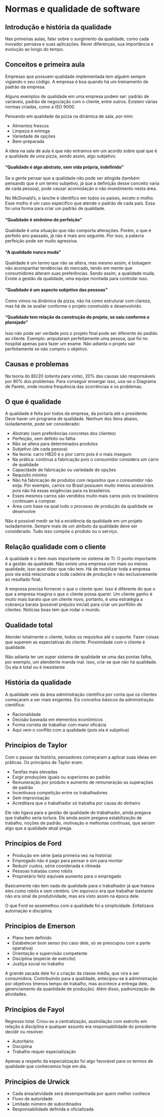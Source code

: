 # Normas e qualidade de software

## Introdução e história da qualidade&#x20;

Nas primeiras aulas, falar sobre o surgimento da qualidade, como cada inovador pensava e suas aplicações. Rever diferenças, sua importância e evolução ao longo do tempo.&#x20;

## Conceitos e primeira aula&#x20;

Empresas que possuem qualidade implementada tem alguém sempre vigiando o seu código. A empresa é boa quando há um treinamento de padrão da empresa. &#x20;

Alguns exemplos de qualidade em uma empresa podem ser: padrão de variáveis, padrão de negociação com o cliente, entre outros. Existem várias normas criadas, como a ISO 9000. &#x20;

Pensando em qualidade da pizza na dinâmica de sala, por mim:&#x20;

* Alimentos frescos&#x20;
* Limpeza e entrega&#x20;
* Variedade de opções&#x20;
* Bem-preparada&#x20;

A ideia na sala de aula é que não entramos em um acordo sobre qual que é a qualidade de uma pizza, sendo assim, algo subjetivo.&#x20;

#### “Qualidade é algo abstrato, sem vida própria, indefinido”&#x20;

Se a gente pensar que a qualidade não pode ser atingida (também pensando que é um termo subjetivo, já que a definição desse conceito varia de cada pessoa), pode causar acomodação e não investimento nesta área.&#x20;

No McDonald’s, o lanche é identifico em todos os países, exceto o molho. Esse molho é um caso específico que atende o padrão de cada país. Essa foi uma forma para criar um padrão de qualidade. &#x20;

#### “Qualidade é sinônimo de perfeição”&#x20;

Qualidade é uma situação que não comporta alterações. Porém, o que é perfeito ano passado, já não é mais ano seguinte. Por isso, a palavra perfeição pode ser muito agressiva.&#x20;

#### “A qualidade nunca muda”&#x20;

Qualidade é um termo que não se altera, mas mesmo assim, é bobagem não acompanhar tendências do mercado, tendo em mente que consumidores alteram suas preferências. Sendo assim, a qualidade muda. Existe a gestão da qualidade, uma equipe montada para controlar isso.&#x20;

#### “Qualidade é um aspecto subjetivo das pessoas”&#x20;

Como vimos na dinâmica da pizza, não há como estruturar com clareza, mas há de se avaliar conforme o projeto construído e desenvolvido.&#x20;

#### “Qualidade tem relação da construção do projeto, se saiu conforme o planejado”&#x20;

Isso não pode ser verdade pois o projeto final pode ser diferente do pedido ao cliente. Exemplo: amputaram perfeitamente uma pessoa, que foi no hospital apenas para fazer um exame. Não adianta o projeto sair perfeitamente se não cumpriu o objetivo.&#x20;

&#x20;

## Causas e problemas&#x20;

Na teoria do 80/20 (oitenta para vinte), 20% das causas são responsáveis por 80% dos problemas. Para conseguir enxergar isso, usa-se o Diagrama de Pareto, onde mostra frequência das ocorrências e os problemas.&#x20;

## O que é qualidade&#x20;

A qualidade é feita por todos da empresa, da portaria até o presidente. Deve haver um programa de qualidade. Nenhum dos itens abaixo, isoladamente, pode ser considerado:&#x20;

* Abstrato (sem preferências concretas dos clientes)&#x20;
* Perfeição, sem defeito ou falha&#x20;
* Não se altera para determinados produtos&#x20;
* Subjetivo (de cada pessoa)&#x20;
* Na teoria: carro HB20 é o pior carro pois é o mais inseguro&#x20;
* Na prática: continua a fabricação pois o consumidor considera um carro de qualidade&#x20;
* Capacidade de fabricação ou variedade de opções&#x20;
* Requisito mínimo&#x20;
* Não há fabricação de produtos com requisitos que o consumidor não exija. Por exemplo, carros no Brasil possuem muito menos acessórios pois não há essas exigências para os brasileiros.&#x20;
* Esses mesmos carros são vendidos muito mais caros pois os brasileiros continuam a comprar.&#x20;
* Área com base na qual todo o processo de produção da qualidade se desenvolve&#x20;

Não é possível medir se há a existência da qualidade em um projeto isoladamente. Sempre mais de um atributo da qualidade deve ser considerado. Tudo isso compõe o produto ou o serviço.&#x20;

&#x20;

## Relação qualidade com o cliente&#x20;

A qualidade é o item mais importante no sistema de TI. O ponto importante é a gestão da qualidade. Não existe uma empresa com mais ou menos qualidade, isso quer dizer que não tem. Há de mobilizar toda a empresa pois ela está relacionada a toda cadeira de produção e não exclusivamente ao resultado final.&#x20;

A empresa precisa fornecer o que o cliente quer. Isso é diferente do que o que a empresa imagina o que o cliente possa querer. Um cliente ganho é muito mais barato que um cliente novo, portanto, é uma estratégia a cobrança barata (possível prejuízo inicial) para criar um portfólio de clientes. Notícias boas tem que rodar o mundo.&#x20;

&#x20;

## Qualidade total&#x20;

Atender totalmente o cliente, todos os requisitos até o suporte. Fazer coisas que superem as expectativas do cliente. Proximidade com o cliente é qualidade.&#x20;

Não adianta ter um super sistema de qualidade se uma das pontas falha, por exemplo, um atendente manda mal. Isso, cria-se que não há qualidade. Ou ela é total ou é inexistente&#x20;

&#x20;

## História da qualidade&#x20;

A qualidade veio da área administração científica por conta que os clientes começaram a ser mais exigentes. Eis conceitos básicos da administração científica:&#x20;

* Racionalidade&#x20;
* Decisão baseada em elementos econômicos&#x20;
* Forma correta de trabalhar com maior eficácia&#x20;
* Aqui vem o conflito com a qualidade (pois ela é subjetiva)&#x20;

&#x20;&#x20;

## Princípios de Taylor&#x20;

Com o passar da história, pensadores começaram a aplicar suas ideias em práticas. Os princípios de Taylor eram:&#x20;

* Tarefas mais elevadas&#x20;
* Exigir produções iguais ou superiores ao padrão&#x20;
* Remuneração por produto e aumento de remuneração as superações de padrão&#x20;
* Incentivava competição entre os trabalhadores&#x20;
* Sem improvisação&#x20;
* Acreditava que o trabalhador só trabalha por causa do dinheiro&#x20;

Ele não ligava para a gestão de qualidade do trabalhador, ainda pregava que trabalho seria tortura. Ele ainda assim pregava estabilização de trabalho, noções de padrão, motivação e melhorias contínuas, que seriam algo que a qualidade atual prega.&#x20;

&#x20;

## Princípios de Ford&#x20;

* Produção em série (pela primeira vez na história)&#x20;
* Empregado não é pago para pensar e sim para montar&#x20;
* Reduzir custos, série coordenada e ritmada&#x20;
* Pessoas tratadas como robôs&#x20;
* Proprietário feliz equivale aumento para o empregado&#x20;

Basicamente não tem nada de qualidade para o trabalhador já que tratava eles como robôs e sem cérebro. Um equívoco era que trabalhar bastante não era sinal de produtividade, mas era visto assim na época dele.&#x20;

O que Ford se assemelhou com a qualidade foi a simplicidade. Enfatizava automação e disciplina. &#x20;

&#x20;

## Princípios de Emerson&#x20;

* Plano bem definido&#x20;
* Estabelecer bom senso (no caso dele, só se preocupou com a parte operativa)&#x20;
* Orientação e supervisão competente&#x20;
* Disciplina (espécie de exército)&#x20;
* Justiça social no trabalho&#x20;

A grande sacada dele foi a criação da classe média, que vira a ser consumidora. Contribuindo para a qualidade, antecipou-se à administração por objetivos (menos tempo de trabalho, mas acontece a entrega dele, gerenciamento da quantidade de produção). Além disso, padronização de atividades.&#x20;

&#x20;

## Princípios de Fayol&#x20;

Regresso total. Criou-se a centralização, assimilação com exército em relação à disciplina e qualquer assunto era responsabilidade do presidente decidir ou resolver.&#x20;

* Autoritário&#x20;
* Disciplina&#x20;
* Trabalho requer especialização&#x20;

Apenas a respeito da especialização foi algo favorável para os termos de qualidade que conhecemos hoje em dia.&#x20;

&#x20;

## Princípios de Urwick&#x20;

* Cada área/atividade será desempenhada por quem melhor conhece&#x20;
* Fluxo de autoridade&#x20;
* Limitado número de subordinados&#x20;
* Responsabilidade definida e oficializada&#x20;
